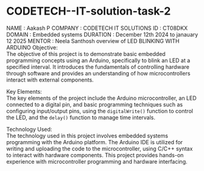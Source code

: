 # CODETECH--IT-solution-task-2
NAME : Aakash P 
COMPANY : CODETECH IT SOLUTIONS 
ID : CT08DKX 
DOMAIN : Embedded systems
DURATION : December 12th 2024 to janauary 12 2025 
MENTOR : Neela Santhosh
overview of LED BLINKING WITH ARDUINO
Objective:  
The objective of this project is to demonstrate basic embedded programming concepts using an Arduino, specifically to blink an LED at a specified interval. It introduces the fundamentals of controlling hardware through software and provides an understanding of how microcontrollers interact with external components.

Key Elements:  
The key elements of the project include the Arduino microcontroller, an LED connected to a digital pin, and basic programming techniques such as configuring input/output pins, using the `digitalWrite()` function to control the LED, and the `delay()` function to manage time intervals.

Technology Used:  
The technology used in this project involves embedded systems programming with the Arduino platform. The Arduino IDE is utilized for writing and uploading the code to the microcontroller, using C/C++ syntax to interact with hardware components. This project provides hands-on experience with microcontroller programming and hardware interfacing.
